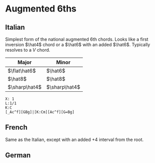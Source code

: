 # Augmented 6ths

## Italian

Simplest form of the national augmented 6th chords. Looks like a first inversion $\hat4$ chord or a $\hat6$ with an added $\hat6$. Typically resolves to a $V$ chord.

| Major         | Minor         |
| ------------- | ------------- |
| $\flat\hat6$  | $\hat6$       |
| $\hat8$       | $\hat8$       |
| $\sharp\hat4$ | $\sharp\hat4$ |

```music-abc
X: 1
L:1/1
K:C
[_Ac^f][GBg]|[K:Cm][Ac^f][G=Bg]
```

## French

Same as the Italian, except with an added $+4$ interval from the root.

## German
